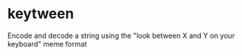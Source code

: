 # keytween
Encode and decode a string using the "look between X and Y on your keyboard" meme format
